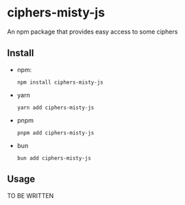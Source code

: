 # ciphers-misty-js
An npm package that provides easy access to some ciphers

## Install

  - npm:
    ```shell
    npm install ciphers-misty-js
    ```
  - yarn
    ```shell
    yarn add ciphers-misty-js
    ```
  - pnpm
    ```shell
    pnpm add ciphers-misty-js
    ```
  - bun
    ```shell
    bun add ciphers-misty-js
    ```

## Usage
TO BE WRITTEN
